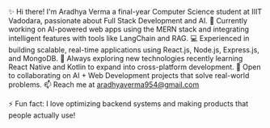 ✨ Hi there! I'm Aradhya Verma a final-year Computer Science student at IIIT Vadodara, passionate about Full Stack Development and AI.
🔭 Currently working on AI-powered web apps using the MERN stack and integrating intelligent features with tools like LangChain and RAG.
💻 Experienced in building scalable, real-time applications using React.js, Node.js, Express.js, and MongoDB.
🌱 Always exploring new technologies recently learning React Native and Kotlin to expand into cross-platform development.
👯 Open to collaborating on AI + Web Development projects that solve real-world problems.
📫 Reach me at aradhyaverma954@gmail.com

⚡ Fun fact: I love optimizing backend systems and making products that people actually use!

<!---
aradhya2106/aradhya2106 is a ✨ special ✨ repository because its `README.md` (this file) appears on your GitHub profile.
You can click the Preview link to take a look at your changes.
--->
